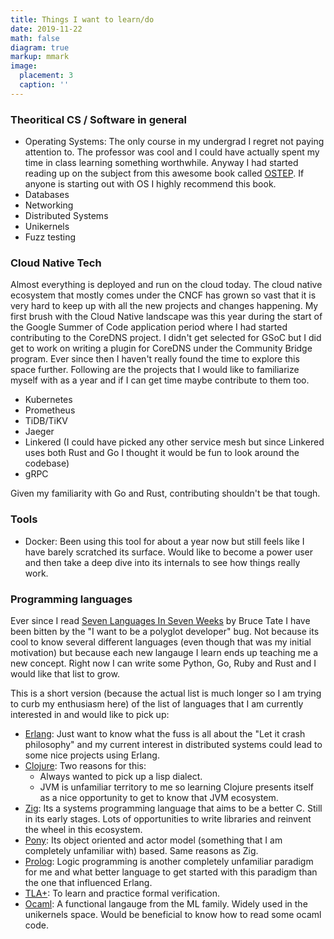 ```yaml
---
title: Things I want to learn/do
date: 2019-11-22
math: false
diagram: true
markup: mmark
image:
  placement: 3
  caption: ''
---
```


### Theoritical CS / Software in general
- Operating Systems: The only course in my undergrad I regret not paying attention to. The professor was cool and I could have actually spent my time in class learning something worthwhile. Anyway I had started reading up on the subject from this awesome book called [OSTEP](http://pages.cs.wisc.edu/~remzi/OSTEP/). If anyone is starting out with OS I highly recommend this book.
- Databases
- Networking
- Distributed Systems
- Unikernels
- Fuzz testing

### Cloud Native Tech

Almost everything is deployed and run on the cloud today. The cloud native ecosystem that mostly comes under the CNCF has grown so vast that it is very hard to keep up with all the new projects and changes happening. My first brush with the Cloud Native landscape was this year during the start of the Google Summer of Code application period where I had started contributing to the CoreDNS project. I didn't get selected for GSoC but I did get to work on writing a plugin for CoreDNS under the Community Bridge program. Ever since then I haven't really found the time to explore this space further. Following are the projects that I would like to familiarize myself with as a year and if I can get time maybe contribute to them too.
- Kubernetes
- Prometheus
- TiDB/TiKV
- Jaeger
- Linkered (I could have picked any other service mesh but since Linkered uses both Rust and Go I thought it would be fun to look around the codebase)
- gRPC

Given my familiarity with Go and Rust, contributing shouldn't be that tough.

### Tools
- Docker: Been using this tool for about a year now but still feels like I have barely scratched its surface. Would like to become a power user and then take a deep dive into its internals to see how things really work.

### Programming languages

Ever since I read [Seven Languages In Seven Weeks](https://pragprog.com/book/btlang/seven-more-languages-in-seven-weeks) by Bruce Tate I have been bitten by the "I want to be a polyglot developer" bug. Not because its cool to know several different languages (even though that was my initial motivation) but because each new langauge I learn ends up teaching me a new concept. Right now I can write some Python, Go, Ruby and Rust and I would like that list to grow.

This is a short version (because the actual list is much longer so I am trying to curb my enthusiasm here) of the list of languages that I am currently interested in and would like to pick up:
- [Erlang](https://www.erlang.org/): Just want to know what the fuss is all about the "Let it crash philosophy" and my current interest in distributed systems could lead to some nice projects using Erlang.
- [Clojure](https://clojure.org/): Two reasons for this:
  - Always wanted to pick up a lisp dialect.
  - JVM is unfamiliar territory to me so learning Clojure presents itself as a nice opportunity to get to know that JVM ecosystem.
- [Zig](https://ziglang.org/): Its a systems programming language that aims to be a better C. Still in its early stages. Lots of opportunities to write libraries and reinvent the wheel in this ecosystem.
- [Pony](https://www.ponylang.io/): Its object oriented and actor model (something that I am completely unfamiliar with) based. Same reasons as Zig.
- [Prolog](https://www.swi-prolog.org/): Logic programming is another completely unfamiliar paradigm for me and what better language to get started with this paradigm than the one that influenced Erlang.
- [TLA+](https://www.learntla.com/introduction/): To learn and practice formal verification.
- [Ocaml](https://ocaml.org/): A functional langauge from the ML family. Widely used in the unikernels space. Would be beneficial to know how to read some ocaml code.
